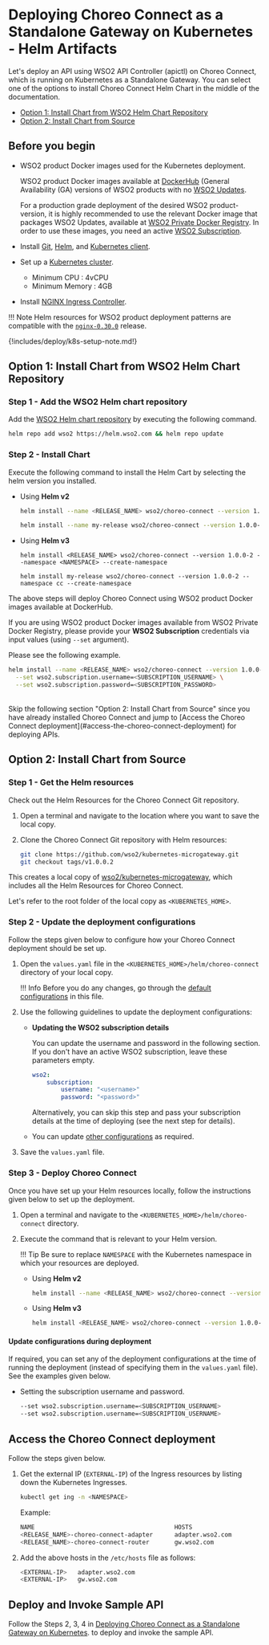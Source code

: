 # Deploying Choreo Connect as a Standalone Gateway on Kubernetes - Helm Artifacts

Let's deploy an API using WSO2 API Controller (apictl) on Choreo Connect, which is running on Kubernetes as a Standalone Gateway. You can select one of the options to install Choreo Connect Helm Chart in the middle of the documentation.

- [Option 1: Install Chart from WSO2 Helm Chart Repository](#option-1-install-chart-from-wso2-helm-chart-repository)
- [Option 2: Install Chart from Source](#option-2-install-chart-from-source)

## Before you begin
    
-   WSO2 product Docker images used for the Kubernetes deployment.

    WSO2 product Docker images available at [DockerHub](https://hub.docker.com/u/wso2/) (General Availability (GA)
    versions of WSO2 products with no [WSO2 Updates](https://wso2.com/updates).

    For a production grade deployment of the desired WSO2 product-version, it is highly recommended to use the relevant
    Docker image that packages WSO2 Updates, available at [WSO2 Private Docker Registry](https://docker.wso2.com/). In order
    to use these images, you need an active [WSO2 Subscription](https://wso2.com/subscription).
    
-   Install [Git](https://git-scm.com/book/en/v2/Getting-Started-Installing-Git), [Helm](https://helm.sh/docs/intro/install/), and [Kubernetes client](https://kubernetes.io/docs/tasks/tools/install-kubectl/).
    
-   Set up a [Kubernetes cluster](https://kubernetes.io/docs/setup/#learning-environment).
    - Minimum CPU : 4vCPU
    - Minimum Memory : 4GB
    
-   Install [NGINX Ingress Controller](https://kubernetes.github.io/ingress-nginx/deploy/). 

!!! Note
    Helm resources for WSO2 product deployment patterns are compatible with the [`nginx-0.30.0`](https://github.com/kubernetes/ingress-nginx/releases/tag/nginx-0.30.0) release.

    
{!includes/deploy/k8s-setup-note.md!}
    

## Option 1: Install Chart from WSO2 Helm Chart Repository

### Step 1 - Add the WSO2 Helm chart repository

Add the [WSO2 Helm chart repository](https://hub.helm.sh/charts/wso2) by executing the following command.

```bash
helm repo add wso2 https://helm.wso2.com && helm repo update
```

### Step 2 - Install Chart

Execute the following command to install the Helm Cart by selecting the helm version you installed.

-   Using **Helm v2**

    ```bash tab='Format'
    helm install --name <RELEASE_NAME> wso2/choreo-connect --version 1.0.0-2 --namespace <NAMESPACE>
    ```

    ```bash tab='Sample'
    helm install --name my-release wso2/choreo-connect --version 1.0.0-2 --namespace cc
    ```

-   Using **Helm v3**

    ``` tab='Format'
    helm install <RELEASE_NAME> wso2/choreo-connect --version 1.0.0-2 --namespace <NAMESPACE> --create-namespace
    ```

    ``` tab='Sample'
    helm install my-release wso2/choreo-connect --version 1.0.0-2 --namespace cc --create-namespace
    ```

The above steps will deploy Choreo Connect using WSO2 product Docker images available at DockerHub.

If you are using WSO2 product Docker images available from WSO2 Private Docker Registry, please provide your **WSO2 Subscription** credentials via input values (using `--set` argument).

Please see the following example.

```bash tab='Format'
helm install --name <RELEASE_NAME> wso2/choreo-connect --version 1.0.0-2 --namespace <NAMESPACE> \
  --set wso2.subscription.username=<SUBSCRIPTION_USERNAME> \
  --set wso2.subscription.password=<SUBSCRIPTION_PASSWORD>
```

<br/>
Skip the following section "Option 2: Install Chart from Source" since you have already installed Choreo Connect and jump to [Access the Choreo Connect deployment](#access-the-choreo-connect-deployment) for deploying APIs.

## Option 2: Install Chart from Source

### Step 1 - Get the Helm resources

Check out the Helm Resources for the Choreo Connect Git repository.

1.  Open a terminal and navigate to the location where you want to save the local copy.
2.  Clone the Choreo Connect Git repository with Helm resources:

    ```bash
    git clone https://github.com/wso2/kubernetes-microgateway.git
    git checkout tags/v1.0.0.2
    ```

This creates a local copy of [wso2/kubernetes-microgateway](https://github.com/wso2/kubernetes-microgateway), which includes all the Helm Resources for Choreo Connect.

Let's refer to the root folder of the local copy as `<KUBERNETES_HOME>`.

### Step 2 - Update the deployment configurations

Follow the steps given below to configure how your Choreo Connect deployment should be set up.

1.  Open the `values.yaml` file in the `<KUBERNETES_HOME>/helm/choreo-connect` directory of your local copy.

    !!! Info
        Before you do any changes, go through the [default configurations](https://github.com/wso2/kubernetes-microgateway/tree/v1.0.0.2/helm/choreo-connect) in this file.

2.  Use the following guidelines to update the deployment configurations:

    -   **Updating the WSO2 subscription details**

        You can update the username and password in the following section. If you don't have an active WSO2 subscription, leave these parameters empty.

        ```yaml
        wso2:
            subscription:
                username: "<username>"
                password: "<password>"
        ```

        Alternatively, you can skip this step and pass your subscription details at the time of deploying (see the next step for details).

    -   You can update [other configurations](https://github.com/wso2/kubernetes-microgateway/tree/v1.0.0.2/helm/choreo-connect/README.md) as required.

3.  Save the `values.yaml` file.

### Step 3 - Deploy Choreo Connect

Once you have set up your Helm resources locally, follow the instructions given below to set up the deployment.

1.  Open a terminal and navigate to the `<KUBERNETES_HOME>/helm/choreo-connect` directory.
2.  Execute the command that is relevant to your Helm version.

    !!! Tip
        Be sure to replace `NAMESPACE` with the Kubernetes namespace in which your resources are deployed.

    -   Using **Helm v2**

        ```bash
        helm install --name <RELEASE_NAME> wso2/choreo-connect --version 1.0.0-2 --namespace <NAMESPACE>
        ```

    -   Using **Helm v3**

        ```bash
        helm install <RELEASE_NAME> wso2/choreo-connect --version 1.0.0-2 --namespace <NAMESPACE> --create-namespace
        ```

#### Update configurations during deployment

If required, you can set any of the deployment configurations at the time of running the deployment (instead of
specifying them in the `values.yaml` file). See the examples given below.

-   Setting the subscription username and password.

    ```bash
    --set wso2.subscription.username=<SUBSCRIPTION_USERNAME>
    --set wso2.subscription.username=<SUBSCRIPTION_USERNAME>
    ```

## Access the Choreo Connect deployment

Follow the steps given below.

1.  Get the external IP (`EXTERNAL-IP`) of the Ingress resources by listing down the Kubernetes Ingresses.

    ```bash
    kubectl get ing -n <NAMESPACE>
    ```

    Example:

    ```bash
    NAME                                       HOSTS                      ADDRESS        PORTS     AGE
    <RELEASE_NAME>-choreo-connect-adapter      adapter.wso2.com           <EXTERNAL-IP>  80, 443   3m
    <RELEASE_NAME>-choreo-connect-router       gw.wso2.com                <EXTERNAL-IP>  80, 443   3m
    ```

2.  Add the above hosts in the `/etc/hosts` file as follows:

    ```bash
    <EXTERNAL-IP>   adapter.wso2.com
    <EXTERNAL-IP>   gw.wso2.com
    ```

## Deploy and Invoke Sample API

Follow the Steps 2, 3, 4 in [Deploying Choreo Connect as a Standalone Gateway on Kubernetes](https://apim.docs.wso2.com/en/latest/deploy-and-publish/deploy-on-gateway/choreo-connect/getting-started/deploy/cc-as-a-standalone-gateway-on-kubernetes/#step-2-initialize-an-api-project).
to deploy and invoke the sample API.

